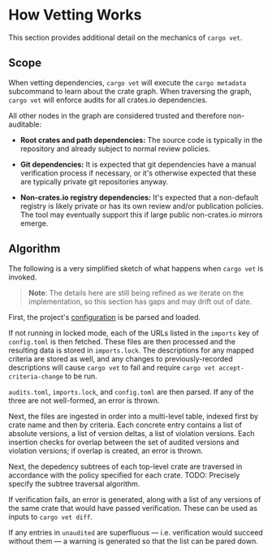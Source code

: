 # How Vetting Works

This section provides additional detail on the mechanics of `cargo vet`.

## Scope

When vetting dependencies, `cargo vet` will execute the `cargo metadata`
subcommand to learn about the crate graph. When traversing the graph, `cargo
vet` will enforce audits for all crates.io dependencies.

All other nodes in the graph are considered trusted and therefore non-auditable:

* **Root crates and path dependencies:** The source code is typically in the
  repository and already subject to normal review policies.

* **Git dependencies:** It is expected that git dependencies have a manual
  verification process if necessary, or it's otherwise expected that these are
  typically private git repositories anyway.

* **Non-crates.io registry dependencies:** It's expected that a non-default
  registry is likely private or has its own review and/or publication policies.
  The tool may eventually support this if large public non-crates.io mirrors
  emerge.

## Algorithm

The following is a very simplified sketch of what happens when `cargo vet`
is invoked.

> **Note**: The details here are still being refined as we iterate on the
> implementation, so this section has gaps and may drift out of date.

First, the project's [configuration](./config.md) is be parsed and loaded.

If not running in locked mode, each of the URLs listed in the `imports` key of
`config.toml` is then fetched. These files are then processed and the resulting
data is stored in `imports.lock`. The descriptions for any mapped criteria are
stored as well, and any changes to previously-recorded descriptions will cause
`cargo vet` to fail and require `cargo vet accept-criteria-change` to be run.

`audits.toml`, `imports.lock`, and  `config.toml` are then parsed. If any of the
three are not well-formed, an error is thrown.

Next, the files are ingested in order into a multi-level table, indexed first by
crate name and then by criteria. Each concrete entry contains a list of absolute
versions, a list of version deltas, a list of violation versions. Each insertion
checks for overlap between the set of audited versions and violation versions;
if overlap is created, an error is thrown.

Next, the depedency subtrees of each top-level crate are traversed in accordance
with the policy specified for each crate. TODO: Precisely specify the subtree
traversal algorithm.

If verification fails, an error is generated, along with a list of any versions
of the same crate that would have passed verification. These can be used as
inputs to `cargo vet diff`.

If any entries in `unaudited` are superfluous — i.e. verification would succeed
without them — a warning is generated so that the list can be pared down.
